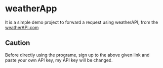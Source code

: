 # weatherApp

It is a simple demo project to forward a request using weatherAPI, from the [weatherAPI.com](https://www.weatherapi.com/docs/)

## Caution

Before directly using the programe, sign up to the above given link and paste your own API key, my API key will be changed.
